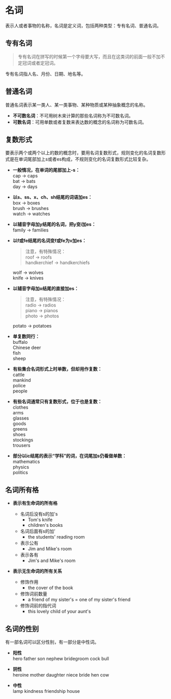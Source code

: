 # 名词
表示人或者事物的名称，名词是定义词，包括两种类型：专有名词、普通名词。

## 专有名词

> 专有名词在拼写的时候第一个字母要大写，而且在这类词的前面一般不加不定冠词或者定冠词。    

专有名词指人名、月份、日期、地名等。

## 普通名词

普通名词表示某一类人、某一类事物、某种物质或某种抽象概念的名称。

- **不可数名词**：不可用树木来计算的那些名词称为不可数名词。
- **可数名词**：可用单数或者复数来表达数的概念的名词称为可数名词。

## 复数形式
要表示两个或两个以上的数的概念时，要用名词复数形式，规则变化的名词复数形式是在单词尾部加上s或者es构成，不规则变化的名词复数形式比较复杂。  

- **一般情况，在单词的尾部加上-s：**  
cap -> caps  
bat -> bats  
day -> days  

- **以s、ss、x、ch、sh结尾的词语加es：**  
box -> boxes  
brush -> brushes  
watch -> watches  

- **以辅音字母加y结尾的名词，把y变i加es：**  
family -> families  

- **以f或fe结尾的名词变f或fe为v加es：**  
  > 注意，有特殊情况：  
  > roof -> roofs  
  > handkerchief -> handkerchiefs  
  
    wolf -> wolves  
    knife -> knives  

- **以辅音字母加o结尾的直接加es：**  
  > 注意，有特殊情况：   
  > radio -> radios  
  > piano -> pianos  
  > photo -> photos  

  potato -> potatoes

- **单复数同行：**  
buffalo  
Chinese
deer  
fish  
sheep

- **有些集合名词形式上时单数，但却用作复数：**  
cattle  
mankind  
police  
people  

- **有些名词通常只有复数形式，位于也是复数：**  
clothes  
arms  
glasses  
goods  
greens  
shoes  
stockings  
trousers  

- **部分以ic结尾的表示“学科”的词，在词尾加s仍看做单数：**  
mathematics  
physics  
politics 

## 名词所有格  

- **表示有生命词的所有格**  
  - 名词后没有s的加's
    - Tom's knife
    - children's books
  - 名词后面有s的加’
    - the students' reading room
  - 表示公有
    - Jim and Mike's room
  - 表示各有
    - Jim's and Mike's room

- **表示无生命词的所有关系**  
  - 修饰作用
    - the cover of the book 
  - 修饰词前数量
    - a friend of my sister's = one of my sister's friend
  - 修饰词前的指代词
    - this lovely child of your aunt's
## 名词的性别

有一部名词可以区分性别，有一部分是中性词。

- **阳性**  
hero father son nephew bridegroom cock bull

- **阴性**  
heroine mother daughter niece bride hen cow 

- **中性**  
lamp kindness friendship house 